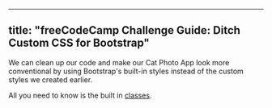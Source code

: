 
---
title: "freeCodeCamp Challenge Guide: Ditch Custom CSS for Bootstrap"
---

We can clean up our code and make our Cat Photo App look more conventional by using Bootstrap's built-in styles instead of the custom styles we created earlier.

All you need to know is the built in [classes](http://getbootstrap.com/css/).
